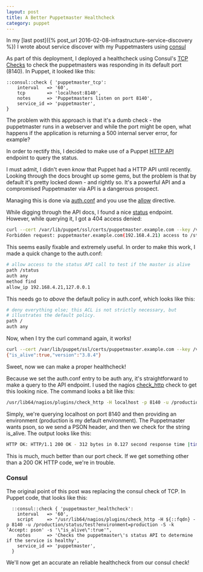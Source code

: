```yaml
---
layout: post
title: A Better Puppetmaster Healthcheck
category: puppet
---
```


In my [last post]({% post_url 2016-02-08-infrastructure-service-discovery %}) I wrote about service discover with my Puppetmasters using [consul](https://consul.io) 

As part of this deployment, I deployed a healthcheck using Consul's [TCP Checks](https://www.consul.io/docs/agent/checks.html) to check the puppetmasters was responding in its default port (8140). In Puppet, it looked like this:

```puppet
::consul::check { 'puppetmaster_tcp':
    interval   => '60',
    tcp        => 'localhost:8140',
    notes      => 'Puppetmasters listen on port 8140',
    service_id => 'puppetmaster',
}
```

The problem with this approach is that it's a dumb check - the puppetmaster runs in a webserver and while the port might be open, what happens if the application is returning a 500 internal server error, for example?

In order to rectify this, I decided to make use of a Puppet [HTTP API](https://docs.puppetlabs.com/guides/rest_api.html) endpoint to query the status.

I must admit, I didn't even _know_ that Puppet had a HTTP API until recently. Looking through the docs brought up some gems, but the problem is that by default it's pretty locked down - and rightly so. It's a powerful API and a compromised Puppetmaster via API is a dangerous prospect.

Managing this is done via [auth.conf](https://docs.puppetlabs.com/puppet/latest/reference/config_file_auth.html) and you use the [allow](https://docs.puppetlabs.com/puppet/latest/reference/config_file_auth.html#allow) directive.

While digging through the API docs, I found a nice [status](http://docs.puppetlabs.com/puppet/latest/reference/http_api/http_status.html) endpoint. However, while querying it, I got a 404 access denied:

```bash
curl --cert /var/lib/puppet/ssl/certs/puppetmaster.example.com --key /var/lib/puppet/ssl/private_keys/puppetmaster.example.com.pem --cacert /var/lib/puppet/ssl/ca/ca_crt.pem -H 'Accept: pson' https://puppetmaster.example.com:8140/production/status/test?environment=production
Forbidden request: puppetmaster.example.com(192.168.4.21) access to /status/test [find] authenticated  at :119
```

This seems easily fixable and extremely useful. In order to make this work, I made a quick change to the auth.conf:

```bash
# allow access to the status API call to test if the master is alive
path /status
auth any
method find
allow_ip 192.168.4.21,127.0.0.1
```

This needs go to _above_ the default policy in auth.conf, which looks like this:

```bash
# deny everything else; this ACL is not strictly necessary, but
# illustrates the default policy.
path /
auth any
```

Now, when I try the curl command again, it works!

```bash
curl --cert /var/lib/puppet/ssl/certs/puppetmaster.example.com --key /var/lib/puppet/ssl/private_keys/puppetmaster.example.com.pem --cacert /var/lib/puppet/ssl/ca/ca_crt.pem -H 'Accept: pson' https://puppetmaster.example.com:8140/production/status/test?environment=production
{"is_alive":true,"version":"3.8.4"}
```

Sweet, now we can make a proper healthcheck!

Because we set the auth.conf entry to be auth any, it's straightforward to make a query to the API endpoint. I used the nagios [check_http](https://www.monitoring-plugins.org/doc/man/check_http.html) check to get this looking nice. The command looks a bit like this:

```bash
/usr/lib64/nagios/plugins/check_http -H localhost -p 8140 -u /production/status/test?environment=production -S -k 'Accept: pson' -s '"is_alive":true'
```

Simply, we're querying localhost on port 8140 and then providing an environment (production is my default environment). The Puppetmaster wants pson, so we send a PSON header, and then we check for the string is_alive. The output looks like this:

```bash
HTTP OK: HTTP/1.1 200 OK - 312 bytes in 0.127 second response time |time=0.127082s;;;0.000000 size=312B;;;0
```

This is much, much better than our port check. If we get something other than a 200 OK HTTP code, we're in trouble.

### Consul

The original point of this post was replacing the consul check of TCP. In Puppet code, that looks like this:

```puppet
  ::consul::check { 'puppetmaster_healthcheck':
    interval   => '60',
    script     => "/usr/lib64/nagios/plugins/check_http -H ${::fqdn} -p 8140 -u /production/status/test?environment=production -S -k 'Accept: pson' -s '\"is_alive\":true'",
    notes      => 'Checks the puppetmaster\'s status API to determine if the service is healthy',
    service_id => 'puppetmaster',
  }
```

We'll now get an accurate an reliable healthcheck from our consul check!


